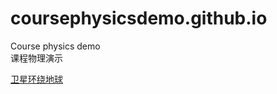 # coursephysicsdemo.github.io
Course physics demo <br>
课程物理演示

[卫星环绕地球](https://n1u.github.io/coursephysicsdemo.github.io/05_satellite/index.html)